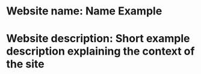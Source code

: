 # Website name: Name Example

# Website description: Short example description explaining the context of the site